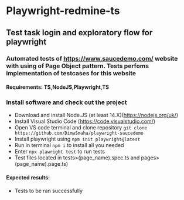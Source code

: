 # Playwright-redmine-ts

## Test task login and exploratory flow for playwright

### Automated tests of https://www.saucedemo.com/ website with using of Page Object pattern. Tests perfoms implementation of testcases for this website

#### Requirements: TS,NodeJS,Playwright,TS

### Install software and check out the project

- Download and install Node.JS (at least 14.X)(https://nodejs.org/uk/)
- Install Visual Studio Code (https://code.visualstudio.com/)
- Open VS code terminal and clone repository `git clone https://github.com/DimaSmaha/playwright-saucedemo`
- Install playwright using `npm init playwright@latest`
- Run in terminal `npm i` to install all you needed
- Enter `npx plawright test` to run tests
- Test files located in tests>(page_name).spec.ts and pages>(page_name).page.ts)

#### Expected results:

- Tests to be ran successfully
